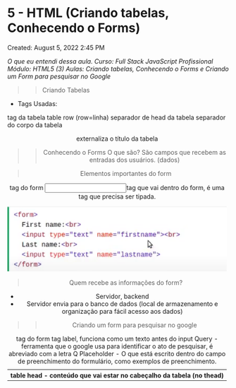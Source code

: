# 5 - HTML (Criando tabelas, Conhecendo o Forms)

Created: August 5, 2022 2:45 PM

*O que eu entendi dessa aula. 
Curso: Full Stack JavaScript Profissional
Módulo: HTML5 (3)
Aulas: Criando tabelas, Conhecendo o Forms e Criando um Form para pesquisar no Google*

>>Criando Tabelas
 - Tags Usadas:
<table> tag da tabela
<tr> table row (row=linha)
<th> table head - conteúdo que vai estar no cabeçalho da tabela (no thead)
<thead> separador de head da tabela
<tbody> separador do corpo da tabela
<caption> externaliza o título da tabela

>>Conhecendo o Forms
>O que são?
São campos que recebem as entradas dos usuários. (dados)

>Elementos importantes do form
<form>tag do form
<input>tag que vai dentro do form, é uma tag que precisa ser tipada.

![Captura de Tela (216).png](5%20-%20HTML%20(Criando%20tabelas,%20Conhecendo%20o%20Forms)%20ec3942c7136e4784b0523a87545663e8/Captura_de_Tela_(216).png)

>Quem recebe as informações do form?
 - Servidor, backend
 - Servidor envia para o banco de dados (local de armazenamento e organização para fácil acesso aos dados)

>>Criando um form para pesquisar no google
<form action “”> tag do form
<label for=””> tag label, funciona como um texto antes do input
Query - ferramenta que o google usa para identificar o ato de pesquisar, é abreviado com a letra Q
Placeholder - O que está escrito dentro do campo de preenchimento do formulário, como exemplos de preenchimento.